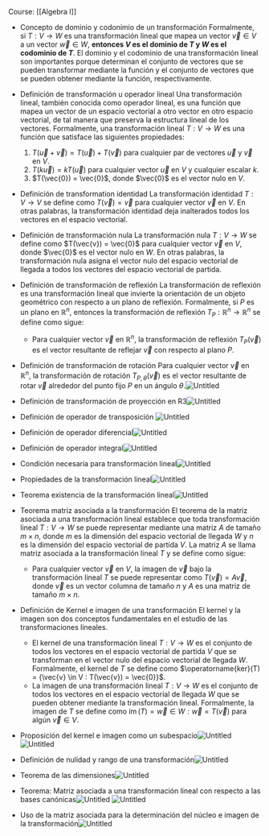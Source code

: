 Course: [[Algebra I]]


- Concepto de dominio y codonimio de un transformación
    Formalmente, si $T: V \rightarrow W$ es una transformación lineal que mapea un vector $\vec{v} \in V$ a un vector $\vec{w} \in W$, **entonces $V$ es el dominio de $T$ y $W$ es el codominio de $T$**. El dominio y el codominio de una transformación lineal son importantes porque determinan el conjunto de vectores que se pueden transformar mediante la función y el conjunto de vectores que se pueden obtener mediante la función, respectivamente.


- Definición de transformación u operador lineal
    Una transformación lineal, también conocida como operador lineal, es una función que mapea un vector de un espacio vectorial a otro vector en otro espacio vectorial, de tal manera que preserva la estructura lineal de los vectores. Formalmente, una transformación lineal $T: V \rightarrow W$ es una función que satisface las siguientes propiedades:
	1. $T(\vec{u} + \vec{v}) = T(\vec{u}) + T(\vec{v})$ para cualquier par de vectores $\vec{u}$ y $\vec{v}$ en $V$.
	2. $T(k\vec{u}) = kT(\vec{u})$ para cualquier vector $\vec{u}$ en $V$ y cualquier escalar $k$.
	3. $T(\vec{0}) = \vec{0}$, donde $\vec{0}$ es el vector nulo en $V$.
    
- Definición de transformation identidad
    La transformación identidad $T: V \rightarrow V$ se define como $T(\vec{v}) = \vec{v}$ para cualquier vector $\vec{v}$ en $V$. En otras palabras, la transformación identidad deja inalterados todos los vectores en el espacio vectorial.
    
- Definición de transformación nula
    La transformación nula $T: V \rightarrow W$ se define como $T(\vec{v}) = \vec{0}$ para cualquier vector $\vec{v}$ en $V$, donde $\vec{0}$ es el vector nulo en $W$. En otras palabras, la transformación nula asigna el vector nulo del espacio vectorial de llegada a todos los vectores del espacio vectorial de partida.

- Definición de transformación de reflexión
    La transformación de reflexión es una transformación lineal que invierte la orientación de un objeto geométrico con respecto a un plano de reflexión. Formalmente, si $P$ es un plano en $\mathbb{R}^n$, entonces la transformación de reflexión $T_P: \mathbb{R}^n \rightarrow \mathbb{R}^n$ se define como sigue:
	- Para cualquier vector $\vec{v}$ en $\mathbb{R}^n$, la transformación de reflexión $T_P(\vec{v})$ es el vector resultante de reflejar $\vec{v}$ con respecto al plano $P$.

- Definición de transformación de rotación
    Para cualquier vector $\vec{v}$ en $\mathbb{R}^n$, la transformación de rotación $T_{P,\theta}(\vec{v})$ es el vector resultante de rotar $\vec{v}$ alrededor del punto fijo $P$ en un ángulo $\theta$.![Untitled](Images/Transformaciones%20lineales/Untitled%206.png)

- Definición de transformación de proyección en R3![Untitled](Images/Transformaciones%20lineales/Untitled%207.png)

- Definición de operador de transposición    ![Untitled](Images/Transformaciones%20lineales/Untitled%208.png)

- Definición de operador diferencial![Untitled](Images/Transformaciones%20lineales/Untitled%209.png)

- Definición de operador integral![Untitled](Images/Transformaciones%20lineales/Untitled%2010.png)

- Condición necesaria para transformación lineal![Untitled](Images/Transformaciones%20lineales/Untitled%2011.png)

- Propiedades de la transformación lineal![Untitled](Images/Transformaciones%20lineales/Untitled%2012.png)

- Teorema existencia de la transformación lineal![Untitled](Images/Transformaciones%20lineales/Untitled%2013.png)

- Teorema matriz asociada a la transformación
    El teorema de la matriz asociada a una transformación lineal establece que toda transformación lineal $T: V \rightarrow W$ se puede representar mediante una matriz $A$ de tamaño $m \times n$, donde $m$ es la dimensión del espacio vectorial de llegada $W$ y $n$ es la dimensión del espacio vectorial de partida $V$. La matriz $A$ se llama matriz asociada a la transformación lineal $T$ y se define como sigue:
	- Para cualquier vector $\vec{v}$ en $V$, la imagen de $\vec{v}$ bajo la transformación lineal $T$ se puede representar como $T(\vec{v}) = A\vec{v}$, donde $\vec{v}$ es un vector columna de tamaño $n$ y $A$ es una matriz de tamaño $m \times n$.

- Definición de Kernel e imagen de una transformación
    El kernel y la imagen son dos conceptos fundamentales en el estudio de las transformaciones lineales.
	- El kernel de una transformación lineal $T: V \rightarrow W$ es el conjunto de todos los vectores en el espacio vectorial de partida $V$ que se transforman en el vector nulo del espacio vectorial de llegada $W$. Formalmente, el kernel de $T$ se define como $\operatorname{ker}(T) = {\vec{v} \in V : T(\vec{v}) = \vec{0}}$.
	- La imagen de una transformación lineal $T: V \rightarrow W$ es el conjunto de todos los vectores en el espacio vectorial de llegada $W$ que se pueden obtener mediante la transformación lineal. Formalmente, la imagen de $T$ se define como $\operatorname{im}(T) = {\vec{w} \in W : \vec{w} = T(\vec{v}) \text{ para algún } \vec{v} \in V}$.
   
- Proposición del kernel e imagen como un subespacio![Untitled](Images/Transformaciones%20lineales/Untitled%2016.png)![Untitled](Images/Transformaciones%20lineales/Untitled%2017.png)

- Definición de nulidad y rango de una transformación![Untitled](Images/Transformaciones%20lineales/Untitled%2018.png)

- Teorema de las dimensiones![Untitled](Images/Transformaciones%20lineales/Untitled%2019.png)

- Teorema: Matriz asociada a una transformación lineal con respecto a las bases canónicas![Untitled](Images/Transformaciones%20lineales/Untitled%2020.png)  ![Untitled](Images/Transformaciones%20lineales/Untitled%2021.png)

- Uso de la matriz asociada para la determinación del núcleo e imagen de la transformación![Untitled](Images/Transformaciones%20lineales/Untitled%2022.png)